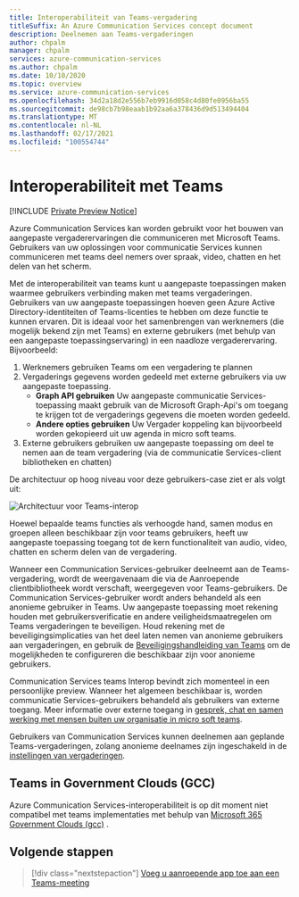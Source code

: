 ```yaml
---
title: Interoperabiliteit van Teams-vergadering
titleSuffix: An Azure Communication Services concept document
description: Deelnemen aan Teams-vergaderingen
author: chpalm
manager: chpalm
services: azure-communication-services
ms.author: chpalm
ms.date: 10/10/2020
ms.topic: overview
ms.service: azure-communication-services
ms.openlocfilehash: 34d2a18d2e556b7eb9916d058c4d80fe0956ba55
ms.sourcegitcommit: de98cb7b98eaab1b92aa6a378436d9d513494404
ms.translationtype: MT
ms.contentlocale: nl-NL
ms.lasthandoff: 02/17/2021
ms.locfileid: "100554744"
---
```

# <a name="teams-interoperability"></a>Interoperabiliteit met Teams

[!INCLUDE [Private Preview Notice](../includes/private-preview-include.md)]

Azure Communication Services kan worden gebruikt voor het bouwen van aangepaste vergaderervaringen die communiceren met Microsoft Teams. Gebruikers van uw oplossingen voor communicatie Services kunnen communiceren met teams deel nemers over spraak, video, chatten en het delen van het scherm.

Met de interoperabiliteit van teams kunt u aangepaste toepassingen maken waarmee gebruikers verbinding maken met teams vergaderingen. Gebruikers van uw aangepaste toepassingen hoeven geen Azure Active Directory-identiteiten of Teams-licenties te hebben om deze functie te kunnen ervaren. Dit is ideaal voor het samenbrengen van werknemers (die mogelijk bekend zijn met Teams) en externe gebruikers (met behulp van een aangepaste toepassingservaring) in een naadloze vergaderervaring. Bijvoorbeeld:

1. Werknemers gebruiken Teams om een vergadering te plannen 
1. Vergaderings gegevens worden gedeeld met externe gebruikers via uw aangepaste toepassing.
   * **Graph API gebruiken** Uw aangepaste communicatie Services-toepassing maakt gebruik van de Microsoft Graph-Api's om toegang te krijgen tot de vergaderings gegevens die moeten worden gedeeld. 
   * **Andere opties gebruiken** Uw Vergader koppeling kan bijvoorbeeld worden gekopieerd uit uw agenda in micro soft teams.
1. Externe gebruikers gebruiken uw aangepaste toepassing om deel te nemen aan de team vergadering (via de communicatie Services-client bibliotheken en chatten)

De architectuur op hoog niveau voor deze gebruikers-case ziet er als volgt uit: 

![Architectuur voor Teams-interop](./media/call-flows/teams-interop.png)

Hoewel bepaalde teams functies als verhoogde hand, samen modus en groepen alleen beschikbaar zijn voor teams gebruikers, heeft uw aangepaste toepassing toegang tot de kern functionaliteit van audio, video, chatten en scherm delen van de vergadering.

Wanneer een Communication Services-gebruiker deelneemt aan de Teams-vergadering, wordt de weergavenaam die via de Aanroepende clientbibliotheek wordt verschaft, weergegeven voor Teams-gebruikers. De Communication Services-gebruiker wordt anders behandeld als een anonieme gebruiker in Teams.  Uw aangepaste toepassing moet rekening houden met gebruikersverificatie en andere veiligheidsmaatregelen om Teams vergaderingen te beveiligen. Houd rekening met de beveiligingsimplicaties van het deel laten nemen van anonieme gebruikers aan vergaderingen, en gebruik de [Beveiligingshandleiding van Teams](/microsoftteams/teams-security-guide#addressing-threats-to-teams-meetings) om de mogelijkheden te configureren die beschikbaar zijn voor anonieme gebruikers.

Communication Services teams Interop bevindt zich momenteel in een persoonlijke preview. Wanneer het algemeen beschikbaar is, worden communicatie Services-gebruikers behandeld als gebruikers van externe toegang. Meer informatie over externe toegang in [gesprek, chat en samen werking met mensen buiten uw organisatie in micro soft teams](https://docs.microsoft.com/microsoftteams/communicate-with-users-from-other-organizations).

Gebruikers van Communication Services kunnen deelnemen aan geplande Teams-vergaderingen, zolang anonieme deelnames zijn ingeschakeld in de [instellingen van vergaderingen](/microsoftteams/meeting-settings-in-teams).

## <a name="teams-in-government-clouds-gcc"></a>Teams in Government Clouds (GCC)
Azure Communication Services-interoperabiliteit is op dit moment niet compatibel met teams implementaties met behulp van [Microsoft 365 Government Clouds (gcc)](/MicrosoftTeams/plan-for-government-gcc) . 

## <a name="next-steps"></a>Volgende stappen

> [!div class="nextstepaction"]
> [Voeg u aanroepende app toe aan een Teams-meeting](../quickstarts/voice-video-calling/get-started-teams-interop.md)
